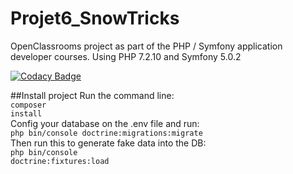 # Projet6_SnowTricks

OpenClassrooms project as part of the PHP / Symfony application developer courses.
Using PHP 7.2.10 and Symfony 5.0.2

[![Codacy Badge](https://api.codacy.com/project/badge/Grade/3d0e1ef5329145f7a0a4324709ecf965)](https://www.codacy.com/manual/Shiiyo/6-SnowTricks?utm_source=github.com&amp;utm_medium=referral&amp;utm_content=Shiiyo/6-SnowTricks&amp;utm_campaign=Badge_Grade)

##Install project
Run the command line: <br/>
<code>composer install</code><br/>
Config your database on the .env file and run:<br/>
<code>php bin/console doctrine:migrations:migrate</code><br/>
Then run this to generate fake data into the DB:<br/>
<code>php bin/console doctrine:fixtures:load</code>